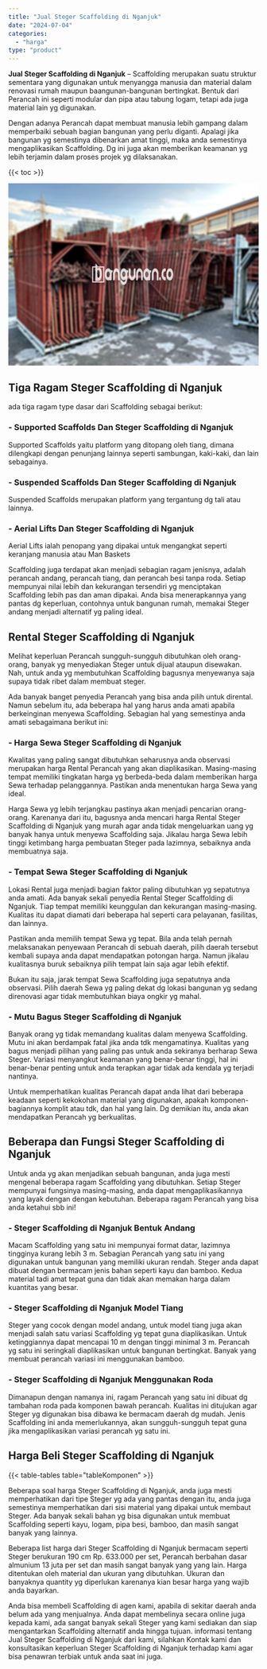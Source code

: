 ```yaml
---
title: "Jual Steger Scaffolding di Nganjuk"
date: "2024-07-04"
categories: 
  - "harga"
type: "product"
---
```


**Jual Steger Scaffolding di Nganjuk** – Scaffolding merupakan suatu struktur sementara yang digunakan untuk menyangga manusia dan material dalam renovasi rumah maupun baangunan-bangunan bertingkat. Bentuk dari Perancah ini seperti modular dan pipa atau tabung logam, tetapi ada juga material lain yg digunakan.

Dengan adanya Perancah dapat membuat manusia lebih gampang dalam memperbaiki sebuah bagian bangunan yang perlu diganti. Apalagi jika bangunan yg semestinya dibenarkan amat tinggi, maka anda semestinya mengaplikasikan Scaffolding. Dg ini juga akan memberikan keamanan yg lebih terjamin dalam proses projek yg dilaksanakan.

{{< toc >}}

![Jual Steger Scaffolding di Nganjuk](/images/sewa-scaffolding-steger-22.png)

## Tiga Ragam Steger Scaffolding di Nganjuk

ada tiga ragam type dasar dari Scaffolding sebagai berikut:

### \- Supported Scaffolds Dan Steger Scaffolding di Nganjuk

Supported Scaffolds yaitu platform yang ditopang oleh tiang, dimana dilengkapi dengan penunjang lainnya seperti sambungan, kaki-kaki, dan lain sebagainya.

### \- Suspended Scaffolds Dan Steger Scaffolding di Nganjuk

Suspended Scaffolds merupakan platform yang tergantung dg tali atau lainnya.

### \- Aerial Lifts Dan Steger Scaffolding di Nganjuk

Aerial Lifts ialah penopang yang dipakai untuk mengangkat seperti keranjang manusia atau Man Baskets

Scaffolding juga terdapat akan menjadi sebagian ragam jenisnya, adalah perancah andang, perancah tiang, dan perancah besi tanpa roda. Setiap mempunyai nilai lebih dan kekurangan tersendiri yg menciptakan Scaffolding lebih pas dan aman dipakai. Anda bisa menerapkannya yang pantas dg keperluan, contohnya untuk bangunan rumah, memakai Steger andang menjadi alternatif yg paling ideal.

## Rental Steger Scaffolding di Nganjuk

Melihat keperluan Perancah sungguh-sungguh dibutuhkan oleh orang-orang, banyak yg menyediakan Steger untuk dijual ataupun disewakan. Nah, untuk anda yg membutuhkan Scaffolding bagusnya menyewanya saja supaya tidak ribet dalam membuat steger.

Ada banyak banget penyedia Perancah yang bisa anda pilih untuk dirental. Namun sebelum itu, ada beberapa hal yang harus anda amati apabila berkeinginan menyewa Scaffolding. Sebagian hal yang semestinya anda amati sebagaimana berikut ini:

### \- Harga Sewa Steger Scaffolding di Nganjuk

Kwalitas yang paling sangat dibutuhkan seharusnya anda observasi merupakan harga Rental Perancah yang akan diaplikasikan. Masing-masing tempat memiliki tingkatan harga yg berbeda-beda dalam memberikan harga Sewa terhadap pelanggannya. Pastikan anda menentukan harga Sewa yang ideal.

Harga Sewa yg lebih terjangkau pastinya akan menjadi pencarian orang-orang. Karenanya dari itu, bagusnya anda mencari harga Rental Steger Scaffolding di Nganjuk yang murah agar anda tidak mengeluarkan uang yg banyak hanya untuk menyewa Scaffolding saja. Jikalau harga Sewa lebih tinggi ketimbang harga pembuatan Steger pada lazimnya, sebaiknya anda membuatnya saja.

### \- Tempat Sewa Steger Scaffolding di Nganjuk

Lokasi Rental juga menjadi bagian faktor paling dibutuhkan yg sepatutnya anda amati. Ada banyak sekali penyedia Rental Steger Scaffolding di Nganjuk. Tiap tempat memiliki keunggulan dan kekurangan masing-masing. Kualitas itu dapat diamati dari beberapa hal seperti cara pelayanan, fasilitas, dan lainnya.

Pastikan anda memilih tempat Sewa yg tepat. Bila anda telah pernah melaksanakan penyewaan Perancah di sebuah daerah, pilih daerah tersebut kembali supaya anda dapat mendapatkan potongan harga. Namun jikalau kualitasnya buruk sebaiknya pilih tempat lain saja agar lebih efektif.

Bukan itu saja, jarak tempat Sewa Scaffolding juga sepatutnya anda observasi. Pilih daerah Sewa yg paling dekat dg lokasi bangunan yg sedang direnovasi agar tidak membutuhkan biaya ongkir yg mahal.

### \- Mutu Bagus Steger Scaffolding di Nganjuk

Banyak orang yg tidak memandang kualitas dalam menyewa Scaffolding. Mutu ini akan berdampak fatal jika anda tdk mengamatinya. Kualitas yang bagus menjadi pilihan yang paling pas untuk anda sekiranya berharap Sewa Steger. Variasi menyangkut keamanan yang benar-benar tinggi, hal ini benar-benar penting untuk anda terapkan agar tidak ada kendala yg terjadi nantinya.

Untuk memperhatikan kualitas Perancah dapat anda lihat dari beberapa keadaan seperti kekokohan material yang digunakan, apakah komponen-bagiannya komplit atau tdk, dan hal yang lain. Dg demikian itu, anda akan mendapatkan Perancah yg berkualitas.

## Beberapa dan Fungsi Steger Scaffolding di Nganjuk

Untuk anda yg akan menjadikan sebuah bangunan, anda juga mesti mengenal beberapa ragam Scaffolding yang dibutuhkan. Setiap Steger mempunyai fungsinya masing-masing, anda dapat mengaplikasikannya yang layak dengan dengan kebutuhan. Beberapa ragam Perancah yang bisa anda ketahui sbb ini!

### \- Steger Scaffolding di Nganjuk Bentuk Andang

Macam Scaffolding yang satu ini mempunyai format datar, lazimnya tingginya kurang lebih 3 m. Sebagian Perancah yang satu ini yang digunakan untuk bangunan yang memiliki ukuran rendah. Steger anda dapat dibuat dengan bermacam jenis bahan seperti kayu dan bamboo. Kedua material tadi amat tepat guna dan tidak akan memakan harga dalam kuantitas yang besar.

### \- Steger Scaffolding di Nganjuk Model Tiang

Steger yang cocok dengan model andang, untuk model tiang juga akan menjadi salah satu variasi Scaffolding yg tepat guna diaplikasikan. Untuk ketinggiannya dapat mencapai 10 m dengan tinggi minimal 3 m. Perancah yg satu ini seringkali diaplikasikan untuk bangunan bertingkat. Banyak yang membuat perancah variasi ini menggunakan bamboo.

### \- Steger Scaffolding di Nganjuk Menggunakan Roda

Dimanapun dengan namanya ini, ragam Perancah yang satu ini dibuat dg tambahan roda pada komponen bawah perancah. Kualitas ini ditujukan agar Steger yg digunakan bisa dibawa ke bermacam daerah dg mudah. Jenis Scaffolding ini anda memerlukannya, akan sungguh-sungguh tepat guna jika mengaplikasikan variasi perancah yg satu ini.

## Harga Beli Steger Scaffolding di Nganjuk

{{< table-tables table="tableKomponen" >}}

Beberapa soal harga Steger Scaffolding di Nganjuk, anda juga mesti memperhatikan dari tipe Steger yg ada yang pantas dengan itu, anda juga semestinya memperhatikan dari sisi material yang dipakai untuk membaut Steger. Ada banyak sekali bahan yg bisa digunakan untuk membuat Scaffolding seperti kayu, logam, pipa besi, bamboo, dan masih sangat banyak yang lainnya.

Beberapa list harga dari Steger Scaffolding di Nganjuk bermacam seperti Steger berukuran 190 cm Rp. 633.000 per set, Perancah berbahan dasar almunium 13 juta per set dan masih sangat banyak yang yang lain. Harga ditentukan oleh material dan ukuran yang dibutuhkan. Ukuran dan banyaknya quantity yg diperlukan karenanya kian besar harga yang wajib anda bayarkan.

Anda bisa membeli Scaffolding di agen kami, apabila di sekitar daerah anda belum ada yang menjualnya. Anda dapat membelinya secara online juga kepada kami, ada sangat banyak sekali Steger yang kami sediakan dan siap mengantarkan Scaffolding alternatif anda hingga tujuan. informasi tentang Jual Steger Scaffolding di Nganjuk dari kami, silahkan Kontak kami dan konsultasikan keperluan Steger Scaffolding di Nganjuk terhadap kami agar bisa penawran terbiak untuk anda saat ini juga.
